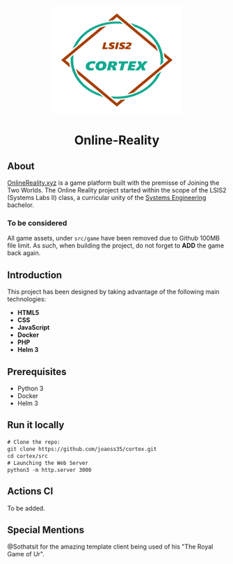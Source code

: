 <p align="center">
  <img src="src/res/cortex_logo.png" width="300" height="250" alt="">
</p>

<h1 align="center">Online-Reality</h1>

## About

[OnlineReality.xyz](OnlineReality.xyz) is a game platform built with the premisse of Joining the Two Worlds.
The Online Reality project started within the scope of the LSIS2 (Systems Labs II) class, a curricular unity of the [Systems Engineering](https://www.ipp.pt/education/courses/degree/isep/126) bachelor.

### To be considered

All game assets, under `src/game` have been removed due to Github 100MB file limit. As such, when building the project, do not forget to **ADD** the game back again.

## Introduction

This project has been designed by taking advantage of the following main technologies:
- **HTML5**
- **CSS**
- **JavaScript**
- **Docker**
- **PHP**
- **Helm 3**

## Prerequisites

- Python 3
- Docker
- Helm 3

## Run it locally

```shell
# Clone the repo:
git clone https://github.com/joaoss35/cortex.git
cd cortex/src
# Launching the Web Server
python3 -m http.server 3000
```

## Actions CI

To be added.

## Special Mentions

@Sothatsit for the amazing template client being used of his "The Royal Game of Ur".

